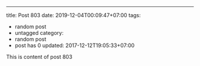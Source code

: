 ---
title: Post 803
date: 2019-12-04T00:09:47+07:00
tags:
  - random post
  - untagged
category:
  - random post
  - post has 0
updated: 2017-12-12T19:05:33+07:00

This is content of post 803